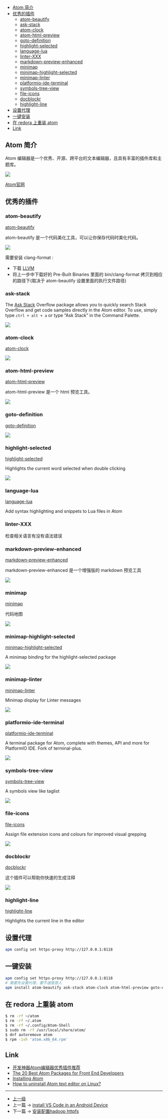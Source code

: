 <!-- Atom -->


<!-- @import "[TOC]" {cmd="toc" depthFrom=1 depthTo=6 orderedList=false} -->
<!-- code_chunk_output -->

- [Atom 简介](#atom-简介)
- [优秀的插件](#优秀的插件)
  - [atom-beautify](#atom-beautify)
  - [ask-stack](#ask-stack)
  - [atom-clock](#atom-clock)
  - [atom-html-preview](#atom-html-preview)
  - [goto-definition](#goto-definition)
  - [highlight-selected](#highlight-selected)
  - [language-lua](#language-lua)
  - [linter-XXX](#linter-xxx)
  - [markdown-preview-enhanced](#markdown-preview-enhanced)
  - [minimap](#minimap)
  - [minimap-highlight-selected](#minimap-highlight-selected)
  - [minimap-linter](#minimap-linter)
  - [platformio-ide-terminal](#platformio-ide-terminal)
  - [symbols-tree-view](#symbols-tree-view)
  - [file-icons](#file-icons)
  - [docblockr](#docblockr)
  - [highlight-line](#highlight-line)
- [设置代理](#设置代理)
- [一键安装](#一键安装)
- [在 redora 上重装 atom](#在-redora-上重装-atom)
- [Link](#link)

<!-- /code_chunk_output -->

## Atom 简介

Atom 编辑器是一个优秀、开源、跨平台的文本编辑器，且具有丰富的插件库和主题库。

![](../images/atom_201801291701_1.png)

[Atom官网](https://atom.io/)

## 优秀的插件

### atom-beautify

[atom-beautify](https://atom.io/packages/atom-beautify)

atom-beautify 是一个代码美化工具，可以让你保存代码时美化代码。

![](../images/atom_201801291701_2.png)

需要安装 clang-format :
* 下载 [LLVM](http://releases.llvm.org/download.html)
* 将上一步中下载好的 Pre-Built Binaries 里面的 bin/clang-format 拷贝到相应的路径下(取决于 atom-beautify 设置里面的执行文件路径)

### ask-stack

The [Ask Stack](https://atom.io/packages/ask-stack) Overflow package allows you to quickly search Stack Overflow and get code samples directly in the Atom editor. To use, simply type ```ctrl + alt + a``` or type “Ask Stack” in the Command Palette.

![](https://i.github-camo.com/8498f81330c46a879f51af467c8b7fba808f87c6/68747470733a2f2f692e696d6775722e636f6d2f796e5a6c4f41542e676966)


### atom-clock
[atom-clock](https://atom.io/packages/atom-clock)

![](../images/atom_201801291701_3.png)

### atom-html-preview

[atom-html-preview](https://atom.io/packages/atom-html-preview)

atom-html-preview 是一个 html 预览工具。

![](../images/atom_201801291701_4.png)

### goto-definition

[goto-definition](https://atom.io/packages/goto-definition)

![](../images/atom_201801291701_5.png)

### highlight-selected

[highlight-selected](https://atom.io/packages/highlight-selected)

Highlights the current word selected when double clicking

![](../images/atom_201801291701_6.png)

### language-lua

[language-lua](https://atom.io/packages/language-lua)

Add syntax highlighting and snippets to Lua files in Atom

### linter-XXX

检查相关语言有没有语法错误

### markdown-preview-enhanced

[markdown-preview-enhanced](https://atom.io/packages/markdown-preview-enhanced)

markdown-preview-enhanced 是一个增强版的 markdown 预览工具

![](../images/atom_201801292325_1.png)

### minimap

[minimap](https://atom.io/packages/minimap)

代码地图

![](../images/atom_201801292325_2.png)

### minimap-highlight-selected

[minimap-highlight-selected](https://atom.io/packages/minimap-highlight-selected)

A minimap binding for the highlight-selected package

![](../images/atom_201801292325_3.png)

### minimap-linter

[minimap-linter](https://atom.io/packages/minimap-linter)

Minimap display for Linter messages

![](../images/atom_201801292325_4.png)

### platformio-ide-terminal

[platformio-ide-terminal](https://atom.io/packages/platformio-ide-terminal)

A terminal package for Atom, complete with themes, API and more for PlatformIO IDE. Fork of terminal-plus.


![](../images/atom_201801292325_5.png)

### symbols-tree-view

[symbols-tree-view](https://atom.io/packages/symbols-tree-view)

A symbols view like taglist

![](../images/atom_201801292325_6.png)

### file-icons

[file-icons](https://atom.io/packages/file-icons)

Assign file extension icons and colours for improved visual grepping

![](../images/atom_201801292325_7.png)

### docblockr

[docblockr](https://atom.io/packages/docblockr)

这个插件可以帮助你快速的生成注释

![](https://i.github-camo.com/385ca4340ba6b85306558d78ecb87e136024985b/68747470733a2f2f7261772e67697468756275736572636f6e74656e742e636f6d2f4e696b68696c4b616c6967652f646f63626c6f636b722f6d61737465722f7265736f75726365732f6c6f6e672d617267732e676966)

### highlight-line

[highlight-line ](https://atom.io/packages/highlight-line)

Highlights the current line in the editor

## 设置代理

```sh
apm config set https-proxy http://127.0.0.1:8118
```
## 一键安装
```sh
apm config set https-proxy http://127.0.0.1:8118
# 需要先设置代理，要不速度感人
apm install atom-beautify ask-stack atom-clock atom-html-preview goto-definition highlight-selected markdown-preview-enhanced minimap minimap-highlight-selected minimap-linter platformio-ide-terminal symbols-tree-view file-icons docblockr highlight-line
```

## 在 redora 上重装 atom
```sh
$ rm -rf ~/atom
$ rm -rf ~/.atom
$ rm -rf ~/.config/Atom-Shell
$ sudo rm -rf /usr/local/share/atom/
$ dnf autoremove atom
$ rpm -ivh 'atom.x86_64.rpm'
```

## Link

* [开发神器Atom编辑器优秀插件推荐](https://blog.wangjunfeng.com/archives/647)
* [The 20 Best Atom Packages for Front End Developers](https://www.shopify.com/partners/blog/best-atom-packages-2017)
* [Installing Atom](https://flight-manual.atom.io/getting-started/sections/installing-atom/)
* [How to uninstall Atom text editor on Linux?](https://stackoverflow.com/questions/23621181/how-to-uninstall-atom-text-editor-on-linux)


---
- [上一级](README.md)
- 上一篇 -> [install VS Code in an Android Device](androidRunVsCode.md)
- 下一篇 -> [安装配置hadoop httpfs](config_hadoop_httpfs.md)
